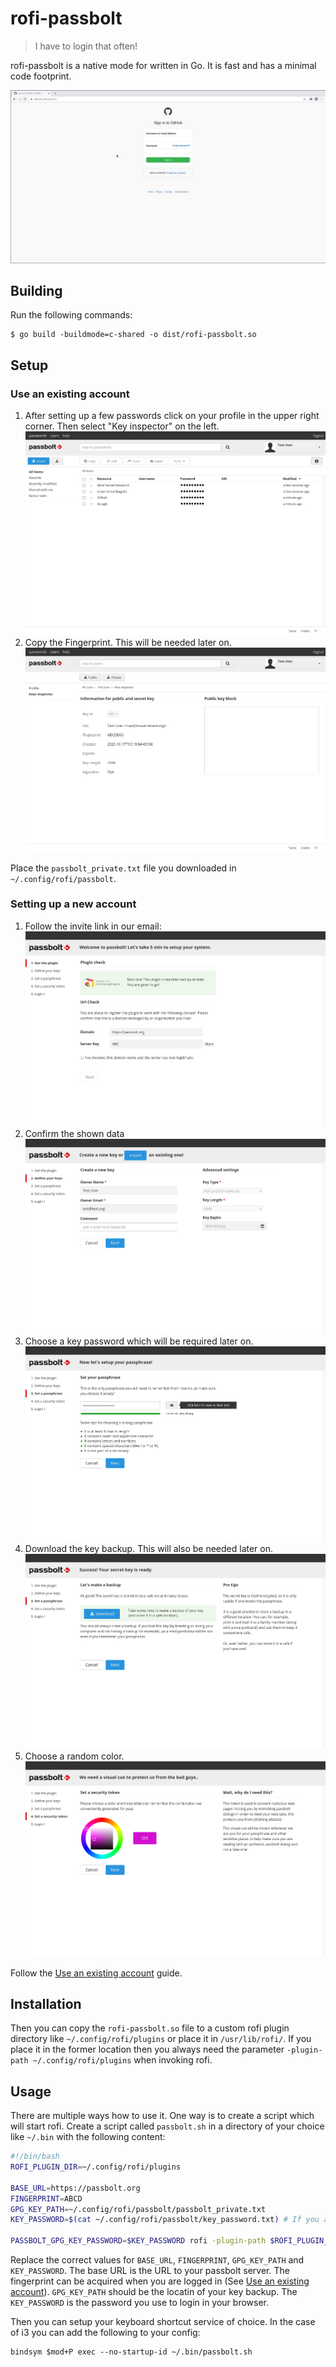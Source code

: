 # rofi-passbolt
> I have to login that often!

rofi-passbolt is a native mode for [](https://github.com/davatorium/rofi) written in Go. It is fast and has a minimal code footprint.

![](docs/media/teaser.gif)

## Building

Run the following commands:

```console
$ go build -buildmode=c-shared -o dist/rofi-passbolt.so 
```

## Setup

### Use an existing account

1. After setting up a few passwords click on your profile in the upper right corner. Then select "Key inspector" on the left.
![Ovierview](docs/media/6.png)
2. Copy the Fingerprint. This will be needed later on.
![Get the key fingerprint](docs/media/7.png)

Place the `passbolt_private.txt` file you downloaded in `~/.config/rofi/passbolt`.

### Setting up a new account
1. Follow the invite link in our email:
![Get the plugin](docs/media/1.png)
2. Confirm the shown data
![Define your keys](docs/media/2.png)
3. Choose a key password which will be required later on.
![Set the key passphrase](docs/media/3.png)
4. Download the key backup. This will also be needed later on.
![Download the key](docs/media/4.png)
5. Choose a random color.
![Set a security token](docs/media/5.png)

Follow the [Use an existing account](#use-an-existing-account) guide.

## Installation

Then you can copy the `rofi-passbolt.so` file to a custom rofi plugin directory like `~/.config/rofi/plugins` or place it in `/usr/lib/rofi/`. If you place it in the former location then you always need the parameter `-plugin-path ~/.config/rofi/plugins` when invoking rofi.


## Usage

There are multiple ways how to use it. One way is to create a script which will start rofi.
Create a script called `passbolt.sh` in a directory of your choice like `~/.bin` with the following content:

```bash
#!/bin/bash
ROFI_PLUGIN_DIR=~/.config/rofi/plugins

BASE_URL=https://passbolt.org
FINGERPRINT=ABCD
GPG_KEY_PATH=~/.config/rofi/passbolt/passbolt_private.txt
KEY_PASSWORD=$(cat ~/.config/rofi/passbolt/key_password.txt) # If you are using pass you can use here $(pass passbolt | head -n 1)

PASSBOLT_GPG_KEY_PASSWORD=$KEY_PASSWORD rofi -plugin-path $ROFI_PLUGIN_DIR -show passbolt -fingerprint $FINGERPRINT -gpg-key $GPG_KEY_PATH -base-url $BASE_URL
```
Replace the correct values for `BASE_URL`, `FINGERPRINT`, `GPG_KEY_PATH` and `KEY_PASSWORD`. The base URL is the URL to your passbolt server. The fingerprint can be acquired when you are logged in (See [Use an existing account](#use-an-existing-account)). `GPG_KEY_PATH` should be the locatin of your key backup. The `KEY_PASSWORD` is the password you use to login in your browser.

Then you can setup your keyboard shortcut service of choice. In the case of i3 you can add the following to your config:

```i3
bindsym $mod+P exec --no-startup-id ~/.bin/passbolt.sh
```
